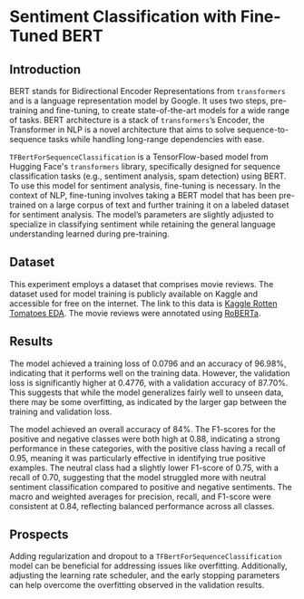 # Sentiment Classification with Fine-Tuned BERT

## Introduction

BERT stands for Bidirectional Encoder Representations from `transformers` and is a language representation model by Google. It uses two steps, pre-training and fine-tuning, to create state-of-the-art models for a wide range of tasks. BERT architecture is a stack of `transformers`’s Encoder, the Transformer in NLP is a novel architecture that aims to solve sequence-to-sequence tasks while handling long-range dependencies with ease.

`TFBertForSequenceClassification` is a TensorFlow-based model from Hugging Face's `transformers` library, specifically designed for sequence classification tasks (e.g., sentiment analysis, spam detection) using BERT. To use this model for sentiment analysis, fine-tuning is necessary. In the context of NLP, fine-tuning involves taking a BERT model that has been pre-trained on a large corpus of text and further training it on a labeled dataset for sentiment analysis. The model’s parameters are slightly adjusted to specialize in classifying sentiment while retaining the general language understanding learned during pre-training.

## Dataset

This experiment employs a dataset that comprises movie reviews. The dataset used for model training is publicly available on Kaggle and accessible for free on the internet. The link to this data is [Kaggle Rotten Tomatoes EDA](https://www.kaggle.com/code/stefanoleone992/rotten-tomatoes-eda). The movie reviews were annotated using [RoBERTa](https://github.com/bitacode/Labeling-Dataset-For-Sentiment-Analysis.git).

## Results

The model achieved a training loss of 0.0796 and an accuracy of 96.98%, indicating that it performs well on the training data. However, the validation loss is significantly higher at 0.4776, with a validation accuracy of 87.70%. This suggests that while the model generalizes fairly well to unseen data, there may be some overfitting, as indicated by the larger gap between the training and validation loss.

The model achieved an overall accuracy of 84%. The F1-scores for the positive and negative classes were both high at 0.88, indicating a strong performance in these categories, with the positive class having a recall of 0.95, meaning it was particularly effective in identifying true positive examples. The neutral class had a slightly lower F1-score of 0.75, with a recall of 0.70, suggesting that the model struggled more with neutral sentiment classification compared to positive and negative sentiments. The macro and weighted averages for precision, recall, and F1-score were consistent at 0.84, reflecting balanced performance across all classes.

## Prospects

Adding regularization and dropout to a `TFBertForSequenceClassification` model can be beneficial for addressing issues like overfitting. Additionally, adjusting the learning rate scheduler, and the early stopping parameters can help overcome the overfitting observed in the validation results.
